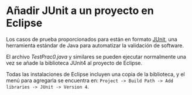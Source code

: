 Añadir JUnit a un proyecto en Eclipse
=====================================

Los casos de prueba proporcionados para están en formato [JUnit], una herramienta estándar de Java para automatizar la validación de software.

El archivo _TestPrac0.java_ y similares se pueden ejecutar normalmente una vez se añade la biblioteca JUnit4 al proyecto de Eclipse.

Todas las instalaciones de Eclipse incluyen una copia de la biblioteca, y el menú para agregarla se encuentra en: `Project -> Build Path -> Add libraries -> JUnit -> Version 4`.

[JUnit]: https://es.wikipedia.org/wiki/JUnit
